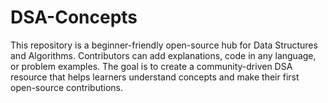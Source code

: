# DSA-Concepts
This repository is a beginner-friendly open-source hub for Data Structures and Algorithms. Contributors can add explanations, code in any language, or problem examples. The goal is to create a community-driven DSA resource that helps learners understand concepts and make their first open-source contributions.
